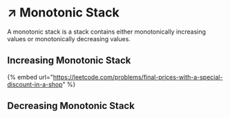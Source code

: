 # ↗ Monotonic Stack

A monotonic stack is a stack contains either monotonically increasing values or monotonically decreasing values.&#x20;

## Increasing Monotonic Stack

{% embed url="https://leetcode.com/problems/final-prices-with-a-special-discount-in-a-shop" %}

## Decreasing Monotonic Stack
